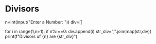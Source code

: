 # Divisors
n=int(input("Enter a Number: "))
div=[]

for i in range(1,n+1):
    if n%i==0:
        div.append(i)
str_div=",".join(map(str,div))
print(f"Divisors of {n} are {str_div}")
